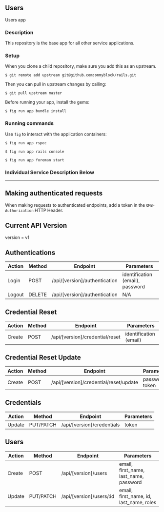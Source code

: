 ## Users
Users app

### Description
This repository is the base app for all other service applications.

### Setup
When you clone a child repository, make sure you add this as an upstream.

```
$ git remote add upstream git@github.com:onmyblock/rails.git
```

Then you can pull in upstream changes by calling:
```
$ git pull upstream master
```

Before running your app, install the gems:
```
$ fig run app bundle install
```

### Running commands

Use `fig` to interact with the application containers:
```
$ fig run app rspec
```

```
$ fig run app rails console
```

```
$ fig run app foreman start
```

### Individual Service Description Below
---
##  Making authenticated requests
When making requests to authenticated endpoints, add a token in the
`OMB-Authorization` HTTP Header.

## Current API Version
version = v1

## Authentications
Action | Method | Endpoint | Parameters
--- | --- | --- | ---
Login | POST | /api/[version]/authentication | identification (email), password
Logout | DELETE | /api/[version]/authentication | N/A

## Credential Reset
Action | Method | Endpoint | Parameters
--- | --- | --- | ---
Create | POST | /api/[version]/credential/reset | identification (email)

## Credential Reset Update
Action | Method | Endpoint | Parameters
--- | --- | --- | ---
Create | POST | /api/[version]/credential/reset/update | password, token

## Credentials
Action | Method | Endpoint | Parameters
--- | --- | --- | ---
Update | PUT/PATCH | /api/[version]/credentials | token

## Users
Action | Method | Endpoint | Parameters
--- | --- | --- | ---
Create | POST | /api/[version]/users | email, first_name, last_name, password
Update | PUT/PATCH | /api/[version]/users/:id | email, first_name, id, last_name, roles
